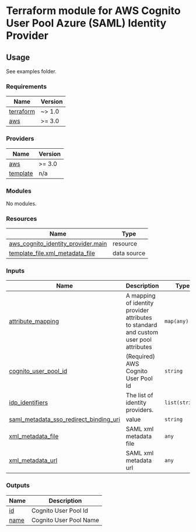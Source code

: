 # Terraform module for AWS Cognito User Pool Azure (SAML) Identity Provider

## Usage

See examples folder.

<!--- BEGIN_TF_DOCS --->
### Requirements

| Name | Version |
|------|---------|
| <a name="requirement_terraform"></a> [terraform](#requirement\_terraform) | ~> 1.0 |
| <a name="requirement_aws"></a> [aws](#requirement\_aws) | >= 3.0 |

### Providers

| Name | Version |
|------|---------|
| <a name="provider_aws"></a> [aws](#provider\_aws) | >= 3.0 |
| <a name="provider_template"></a> [template](#provider\_template) | n/a |

### Modules

No modules.

### Resources

| Name | Type |
|------|------|
| [aws_cognito_identity_provider.main](https://registry.terraform.io/providers/hashicorp/aws/latest/docs/resources/cognito_identity_provider) | resource |
| [template_file.xml_metadata_file](https://registry.terraform.io/providers/hashicorp/template/latest/docs/data-sources/file) | data source |

### Inputs

| Name | Description | Type | Default | Required |
|------|-------------|------|---------|:--------:|
| <a name="input_attribute_mapping"></a> [attribute\_mapping](#input\_attribute\_mapping) | A mapping of identity provider attributes to standard and custom user pool attributes | `map(any)` | <pre>{<br>  "Family Name": "http://schemas.xmlsoap.org/ws/2005/05/identity/claims/surname",<br>  "Given Name": "http://schemas.xmlsoap.org/ws/2005/05/identity/claims/givenname",<br>  "Name": "http://schemas.xmlsoap.org/ws/2005/05/identity/claims/name",<br>  "custom:groups": "http://schemas.microsoft.com/ws/2008/06/identity/claims/groups",<br>  "email": "http://schemas.xmlsoap.org/ws/2005/05/identity/claims/emailaddress"<br>}</pre> | no |
| <a name="input_cognito_user_pool_id"></a> [cognito\_user\_pool\_id](#input\_cognito\_user\_pool\_id) | (Required) AWS Cognito User Pool Id | `string` | n/a | yes |
| <a name="input_idp_identifiers"></a> [idp\_identifiers](#input\_idp\_identifiers) | The list of identity providers. | `list(string)` | `[]` | no |
| <a name="input_saml_metadata_sso_redirect_binding_uri"></a> [saml\_metadata\_sso\_redirect\_binding\_uri](#input\_saml\_metadata\_sso\_redirect\_binding\_uri) | value | `string` | `"https://login.microsoftonline.com/d7661b63-f3e7-470c-9d60-fd77e99f4bfc/saml2"` | no |
| <a name="input_xml_metadata_file"></a> [xml\_metadata\_file](#input\_xml\_metadata\_file) | SAML xml metadata file | `any` | `null` | no |
| <a name="input_xml_metadata_url"></a> [xml\_metadata\_url](#input\_xml\_metadata\_url) | SAML xml metadata url | `any` | `null` | no |

### Outputs

| Name | Description |
|------|-------------|
| <a name="output_id"></a> [id](#output\_id) | Cognito User Pool Id |
| <a name="output_name"></a> [name](#output\_name) | Cognito User Pool Name |

<!--- END_TF_DOCS --->
